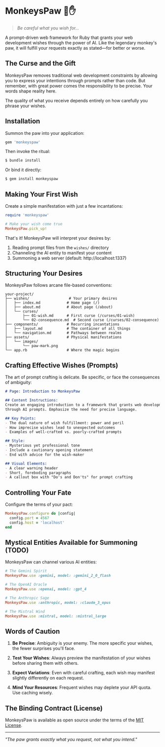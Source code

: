 # MonkeysPaw 🐒✋

> *Be careful what you wish for...*

A prompt-driven web framework for Ruby that grants your web development wishes through the power of AI. Like the legendary monkey's paw, it will fulfill your requests exactly as stated—for better or worse.

## The Curse and the Gift

MonkeysPaw removes traditional web development constraints by allowing you to express your intentions through prompts rather than code. But remember, with great power comes the responsibility to be precise. Your words shape reality here.

The quality of what you receive depends entirely on how carefully you phrase your wishes.

## Installation

Summon the paw into your application:

```ruby
gem 'monkeyspaw'
```

Then invoke the ritual:

```bash
$ bundle install
```

Or bind it directly:

```bash
$ gem install monkeyspaw
```

## Making Your First Wish

Create a simple manifestation with just a few incantations:

```ruby
require 'monkeyspaw'

# Make your wish come true
MonkeysPaw.pick_up!
```

That's it! MonkeysPaw will interpret your desires by:

1. Reading prompt files from the `wishes/` directory
2. Channeling the AI entity to manifest your content
3. Summoning a web server (default: http://localhost:1337)

## Structuring Your Desires

MonkeysPaw follows arcane file-based conventions:

```
your-project/
├── wishes/                  # Your primary desires
│   ├── index.md            # Home page (/)
│   ├── about.md            # About page (/about)
│   └── curses/
│       ├── 01-wish.md      # First curse (/curses/01-wish)
│       └── 02-consequence.md  # Second curse (/curses/02-consequence)
├── components/             # Recurring incantations
│   ├── layout.md           # The container of all things
│   └── navigation.md       # Pathways between realms
├── assets/                 # Physical manifestations
│   └── images/
│       └── paw-mark.png
└── app.rb                  # Where the magic begins
```

## Crafting Effective Wishes (Prompts)

The art of prompt crafting is delicate. Be specific, or face the consequences of ambiguity:

```markdown
# Page: Introduction to MonkeysPaw

## Content Instructions:
Create an engaging introduction to a framework that grants web development wishes 
through AI prompts. Emphasize the need for precise language.

## Key Points:
- The dual nature of wish fulfillment: power and peril
- How imprecise wishes lead to unexpected outcomes
- Examples of well-crafted vs. poorly-crafted prompts

## Style:
- Mysterious yet professional tone
- Include a cautionary opening statement
- End with advice for the wish-maker

## Visual Elements:
- A clear warning header
- Short, foreboding paragraphs
- A callout box with "Do's and Don'ts" for prompt crafting
```

## Controlling Your Fate

Configure the terms of your pact:

```ruby
MonkeysPaw.configure do |config|
  config.port = 4567
  config.host = 'localhost'
end
```

## Mystical Entities Available for Summoning (TODO)

MonkeysPaw can channel various AI entities:

```ruby
# The Gemini Spirit
MonkeysPaw.use :gemini, model: :gemini_2_0_flash

# The OpenAI Oracle
MonkeysPaw.use :openai, model: :gpt_4

# The Anthropic Sage
MonkeysPaw.use :anthropic, model: :claude_3_opus

# The Mistral Wind
MonkeysPaw.use :mistral, model: :mistral_large
```

## Words of Caution

1. **Be Precise**: Ambiguity is your enemy. The more specific your wishes, the fewer surprises you'll face.
   
2. **Test Your Wishes**: Always preview the manifestation of your wishes before sharing them with others.

3. **Expect Variations**: Even with careful crafting, each wish may manifest slightly differently on each request.

4. **Mind Your Resources**: Frequent wishes may deplete your API quota. Use caching wisely.

## The Binding Contract (License)

MonkeysPaw is available as open source under the terms of the [MIT License](https://opensource.org/licenses/MIT).

---

*"The paw grants exactly what you request, not what you intend."*
